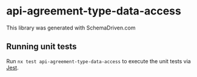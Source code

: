 
# api-agreement-type-data-access

This library was generated with SchemaDriven.com

## Running unit tests

Run `nx test api-agreement-type-data-access` to execute the unit tests via [Jest](https://jestjs.io).

